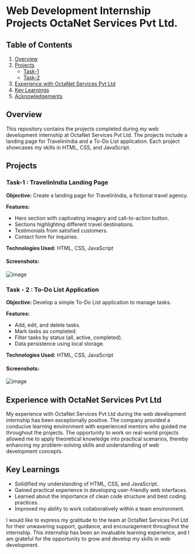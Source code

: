 # Web Development Internship Projects OctaNet Services Pvt Ltd. 

## Table of Contents
1. [Overview](#overview)
2. [Projects](#projects)
    - [Task-1](#travelinindia-landing-page)
    - [Task-2](#to-do-list-application)
3. [Experience with OctaNet Services Pvt Ltd](#experience-with-octanet-services-pvt-ltd)
4. [Key Learnings](#key-learnings)
5. [Acknowledgements](#acknowledgements)

## Overview
This repository contains the projects completed during my web development internship at OctaNet Services Pvt Ltd. The projects include a landing page for TravelinIndia and a To-Do List application. Each project showcases my skills in HTML, CSS, and JavaScript.

## Projects

### Task-1 :  TravelinIndia Landing Page
**Objective:** Create a landing page for TravelinIndia, a fictional travel agency.

**Features:**
- Hero section with captivating imagery and call-to-action button.
- Sections highlighting different travel destinations.
- Testimonials from satisfied customers.
- Contact form for inquiries.

**Technologies Used:** HTML, CSS, JavaScript

#### Screenshots:
![image](https://github.com/sireesha0904/OCTANET/assets/131472116/6dfcdf58-3c36-4c1b-9e6b-b1d7f7695ce8)


### Task - 2 : To-Do List Application
**Objective:** Develop a simple To-Do List application to manage tasks.

**Features:**
- Add, edit, and delete tasks.
- Mark tasks as completed.
- Filter tasks by status (all, active, completed).
- Data persistence using local storage.

**Technologies Used:** HTML, CSS, JavaScript

#### Screenshots:
![image](https://github.com/sireesha0904/OCTANET/assets/131472116/8df65d60-6e4b-48d1-8cbc-f29c2c076b8e)


## Experience with OctaNet Services Pvt Ltd
My experience with OctaNet Services Pvt Ltd during the web development internship has been exceptionally positive. The company provided a conducive learning environment with experienced mentors who guided me throughout the projects. The opportunity to work on real-world projects allowed me to apply theoretical knowledge into practical scenarios, thereby enhancing my problem-solving skills and understanding of web development concepts.

## Key Learnings
- Solidified my understanding of HTML, CSS, and JavaScript.
- Gained practical experience in developing user-friendly web interfaces.
- Learned about the importance of clean code structure and best coding practices.
- Improved my ability to work collaboratively within a team environment.


I would like to express my gratitude to the team at OctaNet Services Pvt Ltd for their unwavering support, guidance, and encouragement throughout the internship. This internship has been an invaluable learning experience, and I am grateful for the opportunity to grow and develop my skills in web development.
